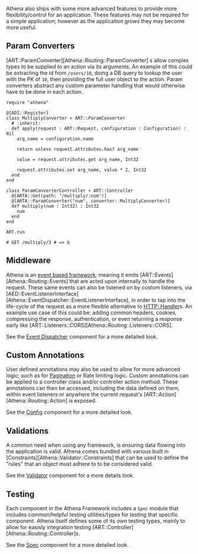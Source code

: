 Athena also ships with some more advanced features to provide more flexibility/control for an application.
These features may not be required for a simple application; however as the application grows they may become more useful.

## Param Converters

[ART::ParamConverter][Athena::Routing::ParamConverter] s allow complex types to be supplied to an action via its arguments.
An example of this could be extracting the id from `/users/10`, doing a DB query to lookup the user with the PK of `10`, then providing the full user object to the action.
Param converters abstract any custom parameter handling that would otherwise have to be done in each action.

```crystal
require "athena"

@[ADI::Register]
class MultiplyConverter < ART::ParamConverter
  # :inherit:
  def apply(request : ART::Request, configuration : Configuration) : Nil
    arg_name = configuration.name

    return unless request.attributes.has? arg_name

    value = request.attributes.get arg_name, Int32

    request.attributes.set arg_name, value * 2, Int32
  end
end

class ParamConverterController < ART::Controller
  @[ARTA::Get(path: "/multiply/:num")]
  @[ARTA::ParamConverter("num", converter: MultiplyConverter)]
  def multiply(num : Int32) : Int32
    num
  end
end

ART.run

# GET /multiply/3 # => 6
```

## Middleware

Athena is an [event based framework](../components/README.md); meaning it emits [ART::Events][Athena::Routing::Events] that are acted upon internally to handle the request.  These same events can also be listened on by custom listeners, via [AED::EventListenerInterface][Athena::EventDispatcher::EventListenerInterface], in order to tap into the life-cycle of the request as a more flexible alternative to [HTTP::Handler](https://crystal-lang.org/api/HTTP/Handler.html)s.  An example use case of this could be: adding common headers, cookies, compressing the response, authentication, or even returning a response early like [ART::Listeners::CORS][Athena::Routing::Listeners::CORS].

See the [Event Dispatcher](../components/event_dispatcher.md) component for a more detailed look.

## Custom Annotations

User defined annotations may also be used to allow for more advanced logic; such as for [Pagination](../cookbook/listeners.md#pagination) or Rate limiting logic.  Custom annotations can be applied to a controller class and/or controller action method.  These annotations can then be accessed, including the data defined on them, within event listeners or anywhere the current request's [ART::Action][Athena::Routing::Action] is exposed.

See the [Config](../components/config.md#custom-annotations) component for a more detailed look.

## Validations

A common need when using any framework, is ensuring data flowing into the application is valid.  Athena comes bundled with various built in [Constraints][Athena::Validator::Constraints] that can be used to define the "rules" that an object must adhere to to be considered valid.

See the [Validator](../components/validator.md) component for a more details look.

## Testing

Each component in the Athena Framework includes a `Spec` module that includes common/helpful testing utilities/types for testing that specific component.  Athena itself defines some of its own testing types, mainly to allow for easisly integration testing [ART::Controller][Athena::Routing::Controller]s.

See the [Spec](../components/spec.md) component for a more detailed look.

